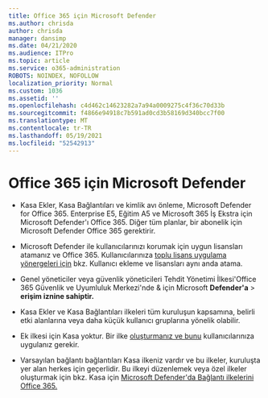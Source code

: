 ```yaml
---
title: Office 365 için Microsoft Defender
ms.author: chrisda
author: chrisda
manager: dansimp
ms.date: 04/21/2020
ms.audience: ITPro
ms.topic: article
ms.service: o365-administration
ROBOTS: NOINDEX, NOFOLLOW
localization_priority: Normal
ms.custom: 1036
ms.assetid: ''
ms.openlocfilehash: c4d462c14623282a7a94a0009275c4f36c70d33b
ms.sourcegitcommit: f4866e94918c7b591ad0cd3b58169d340bcc7f00
ms.translationtype: MT
ms.contentlocale: tr-TR
ms.lasthandoff: 05/19/2021
ms.locfileid: "52542913"
---
```

# <a name="microsoft-defender-for-office-365"></a>Office 365 için Microsoft Defender

- Kasa Ekler, Kasa Bağlantıları ve kimlik avı önleme, Microsoft Defender for Office 365. Enterprise E5, Eğitim A5 ve Microsoft 365 İş Ekstra için Microsoft Defender'ı Office 365. Diğer tüm planlar, bir abonelik için Microsoft Defender Office 365 gerektirir.

- Microsoft Defender ile kullanıcılarınızı korumak için uygun lisansları atamanız ve Office 365. Kullanıcılarınıza [toplu lisans uygulama yönergeleri için](/microsoft-365/admin/add-users/add-users) bkz. Kullanıcı ekleme ve lisansları aynı anda atama.

- Genel yöneticiler veya güvenlik yöneticileri Tehdit Yönetimi İlkesi'Office 365 Güvenlik ve Uyumluluk Merkezi'nde & için Microsoft **Defender'a** \> **erişim iznine sahiptir.**

- Kasa Ekler ve Kasa Bağlantıları ilkeleri tüm kuruluşun kapsamına, belirli etki alanlarına veya daha küçük kullanıcı gruplarına yönelik olabilir.

- Ek ilkesi için Kasa yoktur. Bir ilke [oluşturmanız ve bunu](/microsoft-365/security/office-365-security/set-up-atp-safe-attachments-policies) kullanıcılarınıza uygulanız gerekir.

- Varsayılan bağlantı bağlantıları Kasa ilkeniz vardır ve bu ilkeler, kuruluşta yer alan herkes için geçerlidir. Bu ilkeyi düzenlemek veya özel ilkeler oluşturmak için bkz. Kasa için [Microsoft Defender'da Bağlantı ilkelerini Office 365.](/microsoft-365/security/office-365-security/set-up-atp-safe-links-policies)
